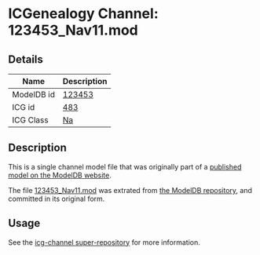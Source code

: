 # ICGenealogy Channel: 123453\_Nav11.mod

## Details

Name | Description
---- | -----------
ModelDB id | [123453](http://senselab.med.yale.edu/ModelDB/ShowModel.cshtml?model=123453)
ICG id | [483](http://icg.neurotheory.ox.ac.uk/channels/2/483)
ICG Class | [Na](http://icg.neurotheory.ox.ac.uk/channels/2)

## Description

This is a single channel model file that was originally part of a [published model on the ModelDB website](http://senselab.med.yale.edu/mModelDB/ShowModel.cshtml?model=123453).

The file [123453\_Nav11.mod](123453_Nav11.mod) was extrated from [the ModelDB repository](http://senselab.med.yale.edu/ModelDB/ShowModel.cshtml?model=123453), and committed in its original form.

## Usage

See the [icg-channel super-repository](https://github.com/icgenealogy/icg-channels) for more information.